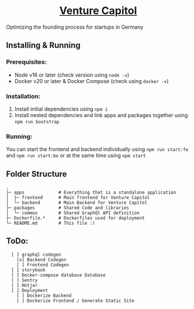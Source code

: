 <h1 align="center"><a href="https://venture-capitol.de/" target="_blank" noopener>Venture Capitol</a></h1>

Optimizing the founding process for startups in Germany

## Installing & Running

### Prerequisites:
  - Node v16 or later (check version using `node -v`)
  - Docker v20 or later & Docker Compose (check using `docker -v`)

### Installation:
1. Install initial dependencies using `npm i`
2. Install nested dependencies and link apps and packages together using `npm run bootstrap`

### Running:
You can start the frontend and backend individually using `npm run start:fe` and `npm run start:be` or at the same time using `npm start`

## Folder Structure

```
.
├─ apps             # Everything that is a standalone application
│  ├─ frontend      # Main frontend for Venture Capitol
│  └─ backend       # Main Backend for Venture Capitol
├─ packages         # Shared Code and libraries
│  └─ common        # Shared GraphQl API definition
├─ Dockerfile.*     # Dockerfiles used for deployment
└─ README.md        # This file :)
```

## ToDo:
```
  [ ] graphql codegen
    [x] Backend Codegen
    [ ] Frontend Codegen
  [ ] storybook
  [ ] Docker-compose database Database
  [ ] Sentry
  [ ] Hotjar
  [ ] Deployment
    [ ] Dockerize Backend
    [ ] Dockerize Frontend / Generate Static Site
```